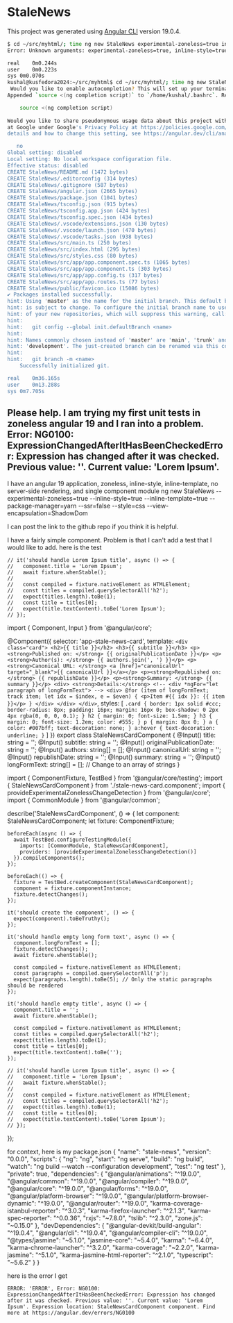 # StaleNews

This project was generated using [Angular CLI](https://github.com/angular/angular-cli) version 19.0.4.

```bash
$ cd ~/src/myhtml/; time ng new StaleNews experimental-zoneless=true inline-style=true inline-template=true package-manager=yarn ssr=false style=css view-encapsulation=ShadowDom
Error: Unknown arguments: experimental-zoneless=true, inline-style=true, inline-template=true, package-manager=yarn, ssr=false, style=css, view-encapsulation=ShadowDom

real	0m0.244s
user	0m0.223s
sys	0m0.070s
kushal@kusfedora2024:~/src/myhtml$ cd ~/src/myhtml/; time ng new StaleNews --experimental-zoneless=true --inline-style=true --inline-template=true --package-manager=yarn --ssr=false --style=css --view-encapsulation=ShadowDom
 Would you like to enable autocompletion? This will set up your terminal so pressing TAB while typing Angular CLI commands will show possible options and autocomplete arguments. (Enabling autocompletion will modify configuration files in your home directory.) yes
Appended `source <(ng completion script)` to `/home/kushal/.bashrc`. Restart your terminal or run the following to autocomplete `ng` commands:

    source <(ng completion script)
 
Would you like to share pseudonymous usage data about this project with the Angular Team
at Google under Google's Privacy Policy at https://policies.google.com/privacy. For more
details and how to change this setting, see https://angular.dev/cli/analytics.

   no
Global setting: disabled
Local setting: No local workspace configuration file.
Effective status: disabled
CREATE StaleNews/README.md (1472 bytes)
CREATE StaleNews/.editorconfig (314 bytes)
CREATE StaleNews/.gitignore (587 bytes)
CREATE StaleNews/angular.json (2665 bytes)
CREATE StaleNews/package.json (1041 bytes)
CREATE StaleNews/tsconfig.json (915 bytes)
CREATE StaleNews/tsconfig.app.json (424 bytes)
CREATE StaleNews/tsconfig.spec.json (434 bytes)
CREATE StaleNews/.vscode/extensions.json (130 bytes)
CREATE StaleNews/.vscode/launch.json (470 bytes)
CREATE StaleNews/.vscode/tasks.json (938 bytes)
CREATE StaleNews/src/main.ts (250 bytes)
CREATE StaleNews/src/index.html (295 bytes)
CREATE StaleNews/src/styles.css (80 bytes)
CREATE StaleNews/src/app/app.component.spec.ts (1065 bytes)
CREATE StaleNews/src/app/app.component.ts (303 bytes)
CREATE StaleNews/src/app/app.config.ts (317 bytes)
CREATE StaleNews/src/app/app.routes.ts (77 bytes)
CREATE StaleNews/public/favicon.ico (15086 bytes)
✔ Packages installed successfully.
hint: Using 'master' as the name for the initial branch. This default branch name
hint: is subject to change. To configure the initial branch name to use in all
hint: of your new repositories, which will suppress this warning, call:
hint:
hint: 	git config --global init.defaultBranch <name>
hint:
hint: Names commonly chosen instead of 'master' are 'main', 'trunk' and
hint: 'development'. The just-created branch can be renamed via this command:
hint:
hint: 	git branch -m <name>
    Successfully initialized git.

real	0m36.165s
user	0m13.288s
sys	0m7.705s
```







































## Please help. I am trying my first unit tests in zoneless angular 19 and I ran into a problem.  Error: NG0100: ExpressionChangedAfterItHasBeenCheckedError: Expression has changed after it was checked. Previous value: ''. Current value: 'Lorem Ipsum'.

I have an angular 19 application, zoneless, inline-style, inline-template, no server-side rendering, and single component module
ng new StaleNews --experimental-zoneless=true --inline-style=true --inline-template=true --package-manager=yarn --ssr=false --style=css --view-encapsulation=ShadowDom

I can post the link to the github repo if you think it is helpful.

I have a fairly simple component. Problem is that I can't add a test that I would like to add. here is the test

    // it('should handle Lorem Ipsum title', async () => {
    //   component.title = 'Lorem Ipsum';
    //   await fixture.whenStable();
    //
    //   const compiled = fixture.nativeElement as HTMLElement;
    //   const titles = compiled.querySelectorAll('h2');
    //   expect(titles.length).toBe(1);
    //   const title = titles[0];
    //   expect(title.textContent).toBe('Lorem Ipsum');
    // });

  import { Component, Input } from '@angular/core';
  
  @Component({
    selector: 'app-stale-news-card',
    template: `
      <div class="card">
        <h2>{{ title }}</h2>
        <h3>{{ subtitle }}</h3>
        <p><strong>Published on: </strong> {{ originalPublicationDate }}</p>
        <p><strong>Author(s): </strong> {{ authors.join(', ') }}</p>
        <p><strong>Canonical URL: </strong> <a [href]="canonicalUrl" target="_blank">{{ canonicalUrl }}</a></p>
        <p><strong>Republished on: </strong> {{ republishDate }}</p>
        <p><strong>Summary: </strong> {{ summary }}</p>
        <div>
          <strong>Details:</strong>
          <!-- <div *ngFor="let paragraph of longFormText"> -->
          <div>
            @for (item of longFormText; track item; let idx = $index, e = $even) {
              <p>Item #{{ idx }}: {{ item }}</p>
            }
          </div>
        </div>
      </div>
    `,
    styles: [
      `
        .card {
          border: 1px solid #ccc;
          border-radius: 8px;
          padding: 16px;
          margin: 16px 0;
          box-shadow: 0 2px 4px rgba(0, 0, 0, 0.1);
        }
        h2 {
          margin: 0;
          font-size: 1.5em;
        }
        h3 {
          margin: 0;
          font-size: 1.2em;
          color: #555;
        }
        p {
          margin: 8px 0;
        }
        a {
          color: #007bff;
          text-decoration: none;
        }
        a:hover {
          text-decoration: underline;
        }
      `
    ]
  })
  export class StaleNewsCardComponent {
    @Input() title: string = '';
    @Input() subtitle: string = '';
    @Input() originalPublicationDate: string = '';
    @Input() authors: string[] = [];
    @Input() canonicalUrl: string = '';
    @Input() republishDate: string = '';
    @Input() summary: string = '';
    @Input() longFormText: string[] = []; // Change to an array of strings
  }

  import { ComponentFixture, TestBed } from '@angular/core/testing';
  import { StaleNewsCardComponent } from './stale-news-card.component';
  import { provideExperimentalZonelessChangeDetection } from '@angular/core';
  import { CommonModule } from '@angular/common';
  
  describe('StaleNewsCardComponent', () => {
    let component: StaleNewsCardComponent;
    let fixture: ComponentFixture<StaleNewsCardComponent>;
  
    beforeEach(async () => {
      await TestBed.configureTestingModule({
        imports: [CommonModule, StaleNewsCardComponent],
        providers: [provideExperimentalZonelessChangeDetection()]
      }).compileComponents();
    });
  
    beforeEach(() => {
      fixture = TestBed.createComponent(StaleNewsCardComponent);
      component = fixture.componentInstance;
      fixture.detectChanges();
    });
  
    it('should create the component', () => {
      expect(component).toBeTruthy();
    });
  
    it('should handle empty long form text', async () => {
      component.longFormText = [];
      fixture.detectChanges();
      await fixture.whenStable();
  
      const compiled = fixture.nativeElement as HTMLElement;
      const paragraphs = compiled.querySelectorAll('p');
      expect(paragraphs.length).toBe(5); // Only the static paragraphs should be rendered
    });
  
    it('should handle empty title', async () => {
      component.title = '';
      await fixture.whenStable();
  
      const compiled = fixture.nativeElement as HTMLElement;
      const titles = compiled.querySelectorAll('h2');
      expect(titles.length).toBe(1);
      const title = titles[0];
      expect(title.textContent).toBe('');
    });
  
    // it('should handle Lorem Ipsum title', async () => {
    //   component.title = 'Lorem Ipsum';
    //   await fixture.whenStable();
    //
    //   const compiled = fixture.nativeElement as HTMLElement;
    //   const titles = compiled.querySelectorAll('h2');
    //   expect(titles.length).toBe(1);
    //   const title = titles[0];
    //   expect(title.textContent).toBe('Lorem Ipsum');
    // });
  });

for context, here is my package.json
    {
      "name": "stale-news",
      "version": "0.0.0",
      "scripts": {
        "ng": "ng",
        "start": "ng serve",
        "build": "ng build",
        "watch": "ng build --watch --configuration development",
        "test": "ng test"
      },
      "private": true,
      "dependencies": {
        "@angular/animations": "^19.0.0",
        "@angular/common": "^19.0.0",
        "@angular/compiler": "^19.0.0",
        "@angular/core": "^19.0.0",
        "@angular/forms": "^19.0.0",
        "@angular/platform-browser": "^19.0.0",
        "@angular/platform-browser-dynamic": "^19.0.0",
        "@angular/router": "^19.0.0",
        "karma-coverage-istanbul-reporter": "^3.0.3",
        "karma-firefox-launcher": "^2.1.3",
        "karma-spec-reporter": "^0.0.36",
        "rxjs": "~7.8.0",
        "tslib": "^2.3.0",
        "zone.js": "~0.15.0"
      },
      "devDependencies": {
        "@angular-devkit/build-angular": "^19.0.4",
        "@angular/cli": "^19.0.4",
        "@angular/compiler-cli": "^19.0.0",
        "@types/jasmine": "~5.1.0",
        "jasmine-core": "~5.4.0",
        "karma": "~6.4.0",
        "karma-chrome-launcher": "^3.2.0",
        "karma-coverage": "~2.2.0",
        "karma-jasmine": "^5.1.0",
        "karma-jasmine-html-reporter": "^2.1.0",
        "typescript": "~5.6.2"
      }
    }

here is the error I get

`ERROR: 'ERROR', Error: NG0100: ExpressionChangedAfterItHasBeenCheckedError: Expression has changed after it was checked. Previous value: ''. Current value: 'Lorem Ipsum'. Expression location: StaleNewsCardComponent component. Find more at https://angular.dev/errors/NG0100`
